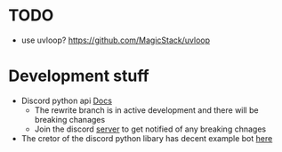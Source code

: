 
# TODO
- use uvloop? https://github.com/MagicStack/uvloop 


# Development stuff

- Discord python api [Docs](http://discordpy.readthedocs.io/en/rewrite/)
    - The rewrite branch is in active development and there will be breaking chanages
    - Join the discord [server](https://discord.gg/r3sSKJJ) to get notified of any breaking chnages
- The cretor of the discord python libary has decent example bot [here](https://github.com/Rapptz/RoboDanny)